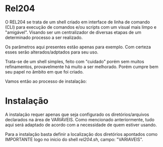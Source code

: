 # Rel204

O REL204 se trata de um shell criado em interface de linha de comando (CLI) para execução de comandos e/ou scripts com um visual mais limpo e "amigável". Visando ser um centralizador de diversas etapas de um determinado processo a ser realizado.

Os parâmetros aqui presentes estão apenas para exemplo. Com certeza esses serão alterados/adptados para seu uso.

Trata-se de um shell simples, feito com "cuidado" porém sem muitos refinamentos, provavelmente há muito a ser melhorado. Porém cumpre bem seu papel no âmbito em que foi criado.

Vamos então ao processo de instalação:

# Instalação

A instalação requer apenas que seja configurado os diretórios/arquivos declarados na área de VARIÁVEIS. Como mencionado anteriormente, tudo aqui será adaptado de acordo com a necessidade de quem estiver usando.

Para a instalação basta definir a localização dos diretórios apontados como IMPORTANTE logo no inicio do shell _rel204.sh_, campo: "VARIAVEIS".
